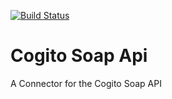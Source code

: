 [![Build Status](https://travis-ci.org/Einrichtungshaus-Ostermann/OstCogitoSoapApi.svg?branch=master)](https://travis-ci.org/Einrichtungshaus-Ostermann/OstCogitoSoapApi)
# Cogito Soap Api
A Connector for the Cogito Soap API